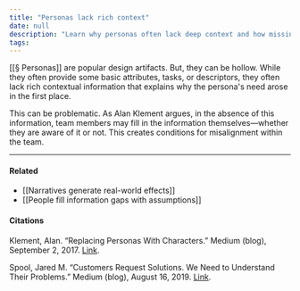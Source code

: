 ```yaml
---
title: "Personas lack rich context"
date: null
description: "Learn why personas often lack deep context and how missing background can lead teams to make incorrect assumptions, causing misalignment in design and product development."
tags: 
---
```


[[§ Personas]] are popular design artifacts. But, they can be hollow. While they often provide some basic attributes, tasks, or descriptors, they often lack rich contextual information that explains why the persona's need arose in the first place.

This can be problematic. As Alan Klement argues, in the absence of this information, team members may fill in the information themselves—whether they are aware of it or not. This creates conditions for misalignment within the team.

---

#### Related

- [[Narratives generate real-world effects]]
- [[People fill information gaps with assumptions]]

#### Citations

Klement, Alan. “Replacing Personas With Characters.” Medium (blog), September 2, 2017. [Link](https://medium.com/down-the-rabbit-hole/replacing-personas-with-characters-aa72d3cf6c69).

Spool, Jared M. “Customers Request Solutions. We Need to Understand Their Problems.” Medium (blog), August 16, 2019. [Link](https://medium.com/@jmspool/customers-request-solutions-we-need-to-understand-their-problems-41db3b5c6d4d).

